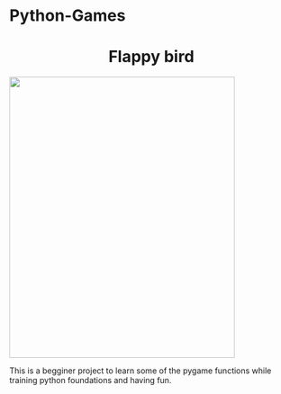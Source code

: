 # Python-Games
<H1 align="center">Flappy bird </H1>

<img src="_3bbc34d5-58ca-469f-9a07-c33a3feae12d.jpeg" 
     width="400" 
     height="500" />




This is a begginer project to learn some
of the pygame functions while training python foundations
and having fun.
